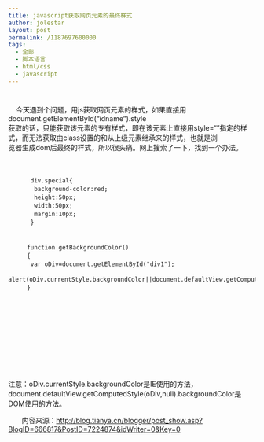 ```yaml
---
title: javascript获取网页元素的最终样式
author: jolestar
layout: post
permalink: /1187697600000
tags:
  - 全部
  - 脚本语言
  - html/css
  - javascript
---
```

# 

    今天遇到个问题，用js获取网页元素的样式，如果直接用 document.getElementById(“idname”).style  
获取的话，只能获取该元素的专有样式，即在该元素上直接用style=“”指定的样式，而无法获取由class设置的和从上级元素继承来的样式，也就是浏  
览器生成dom后最终的样式，所以很头痛。网上搜索了一下，找到一个办法。

    
       　　
       　　
       　　div.special{
       　　 background-color:red;
       　　 height:50px;
       　　 width:50px;
       　　 margin:10px;
       　　}
      　　
      　　
      　　function getBackgroundColor()
      　　{
      　　 var oDiv=document.getElementById("div1");
      　　 alert(oDiv.currentStyle.backgroundColor||document.defaultView.getComputedStyle(oDiv,null).backgroundColor);
      　　}
      　　
      　　
      　　
      　　
      　　
          
      　　
      　　  

 

注意：oDiv.currentStyle.backgroundColor是IE使用的方法，document.defaultView.getComputedStyle(oDiv,null).backgroundColor是DOM使用的方法。 

       内容来源：http://blog.tianya.cn/blogger/post_show.asp?BlogID=666817&PostID=7224874&idWriter=0&Key=0
